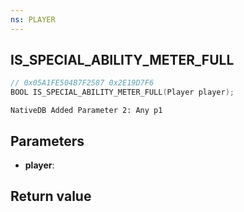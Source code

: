 ```yaml
---
ns: PLAYER
---
```

## IS_SPECIAL_ABILITY_METER_FULL

```c
// 0x05A1FE504B7F2587 0x2E19D7F6
BOOL IS_SPECIAL_ABILITY_METER_FULL(Player player);
```

```
NativeDB Added Parameter 2: Any p1
```

## Parameters
* **player**: 

## Return value
